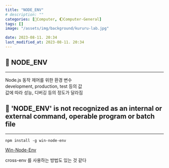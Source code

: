 ```yaml
---
title: "NODE_ENV"
# description: ""
categories: [💫Computer, 🌔Computer-General]
tags: []
image: "/assets/img/background/kururu-lab.jpg"

date: 2023-08-11. 20:34
last_modified_at: 2023-08-11. 20:34
---
```


## 💫 NODE_ENV

---

Node.js 동작 제어를 위한 환경 변수  
development, production, test 등의 값  
값에 따라 성능, 디버깅 등의 정도가 달라짐  

## 💫 'NODE_ENV' is not recognized as an internal or external command, operable program or batch file

---

`npm install -g win-node-env`  

[Win-Node-Env](https://www.npmjs.com/package/win-node-env)  

cross-env 를 사용하는 방법도 있는 것 같다  
